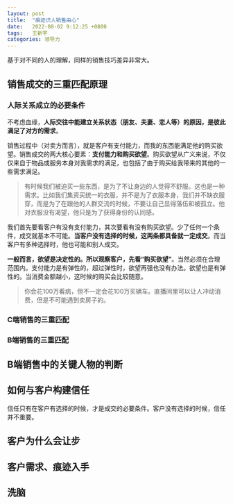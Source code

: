 ```yaml
---
layout: post
title:  "痕迹识人销售由心"
date:   2022-08-02 9:12:25 +0800
tags:   王新宇
categories: 领导力
---
```


基于对不同的人的理解，同样的销售技巧差异非常大。

## 销售成交的三重匹配原理

### 人际关系成立的必要条件

不考虑血缘，**人际交往中能建立关系状态（朋友、夫妻、恋人等）的原因，是彼此满足了对方的需求**。

销售过程中（对卖方而言），就是客户有支付能力，而我的东西能满足他的购买欲望。销售成交的两大核心要素：**支付能力和购买欲望**。购买欲望从广义来说，不仅仅来自于物品或服务本身对我需求的满足，也包括了由于购买给我带来的其他的一些需求满足。

> 有时候我们被迫买一些东西，是为了不让身边的人觉得不舒服。这也是一种需求。比如我们集资买统一的衣服，并不是为了衣服本身，我们并不缺衣服穿，而是为了在跟他的人群交流的时候，不要让自己显得落伍和被孤立。他对衣服没有渴望，他只是为了获得身份的认同感。

我们首先要看客户有没有支付能力，其次要看有没有购买欲望。少了任何一个条件，成交就基本不可能。**当客户没有选择的时候，这两条都具备就一定成交**。而当客户有多种选择时，他也可能和别人成交。

**一般而言，欲望是决定性的。所以观察客户，先看“购买欲望”**。当然必须在合理范围内。支付能力是有弹性的，超过弹性时，欲望再强也没有办法。欲望也是有弹性的。当消费金额越小，这时候的购买会比较随意。

> 你会花100万看病，但不一定会花100万买辆车。直播间里可以让人冲动消费，但是不可能遇到卖房子的。



### C端销售的三重匹配

### B端销售的三重匹配

## B端销售中的关键人物的判断


## 如何与客户构建信任

信任只有在客户有选择的时候，才是成交的必要条件。客户没有选择的时候，信任并不重要。



## 客户为什么会让步



## 客户需求、痕迹入手




## 洗脑




